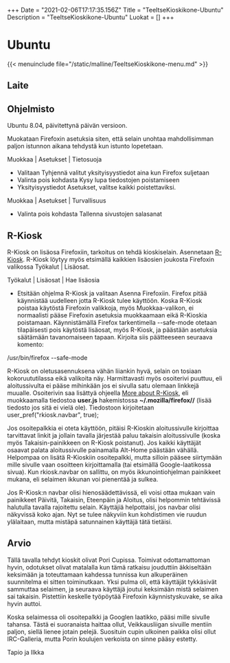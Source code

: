 +++
Date = "2021-02-06T17:17:35.156Z"
Title = "TeeItseKioskikone-Ubuntu"
Description = "TeeItseKioskikone-Ubuntu"
Luokat = []
+++

Ubuntu
======

{{< menuinclude file="/static/malline/TeeItseKioskikone-menu.md" >}}

Laite
-----

Ohjelmisto
----------

Ubuntu 8.04, päivitettynä päivän versioon.

Muokataan Firefoxin asetuksia siten, että selain unohtaa mahdollisimman
paljon istunnon aikana tehdystä kun istunto lopetetaan.

Muokkaa | Asetukset | Tietosuoja

-   Valitaan Tyhjennä valitut yksityisyystiedot aina kun Firefox
    suljetaan
-   Valinta pois kohdasta Kysy lupa tiedostojen poistamiseen
-   Yksityisyystiedot Asetukset, valitse kaikki poistettaviksi.

Muokkaa | Asetukset | Turvallisuus

-   Valinta pois kohdasta Tallenna sivustojen salasanat

R-Kiosk
-------

R-Kiosk on lisäosa Firefoxiin, tarkoitus on tehdä kioskiselain.
Asennetaan [R-Kiosk](https://addons.mozilla.org/fi/firefox/addon/1659).
R-Kiosk löytyy myös etsimällä kaikkien lisäosien joukosta Firefoxin
valikossa Työkalut | Lisäosat.

Työkalut | Lisäosat | Hae lisäosia

-   Etsitään ohjelma R-Kiosk ja valitaan Asenna Firefoxiin. Firefox
    pitää käynnistää uudelleen jotta R-Kiosk tulee käyttöön. Koska
    R-Kiosk poistaa käytöstä Firefoxin valikkoja, myös Muokkaa-valikon,
    ei normaalisti pääse Firefoxin asetuksia muokkaamaan eikä R-Kioskia
    poistamaan. Käynnistämällä Firefox tarkentimella --safe-mode otetaan
    tilapäisesti pois käytöstä lisäosat, myös R-Kiosk, ja päästään
    asetuksia säätämään tavanomaiseen tapaan. Kirjoita siis päätteeseen
    seuraava komento:

/usr/bin/firefox --safe-mode

R-Kiosk on oletusasennuksena vähän liiankin hyvä, selain on tosiaan
kokoruututilassa eikä valikoita näy. Harmittavasti myös osoiterivi
puuttuu, eli aloitussivulta ei pääse mihinkään jos ei sivulla satu
olemaan linkkejä muualle. Osoiterivin saa lisättyä ohjeella [More about
R-Kiosk](https://addons.mozilla.org/en-US/firefox/addon/1659), eli
muokkaamalla tiedostoa **user.js** hakemistossa
**\~/.mozilla/firefox/*<profiilin nimi>*/** (lisää tiedosto jos sitä ei
vielä ole). Tiedostoon kirjoitetaan user_pref("rkiosk.navbar", true);

Jos osoitepalkkia ei oteta käyttöön, pitäisi R-Kioskin aloitussivulle
kirjoittaa tarvittavat linkit ja jollain tavalla järjestää paluu
takaisin aloitussivulle (koska myös Takaisin-painikkeen on R-Kiosk
poistanut). Jos kaikki käyttäjät osaavat palata aloitussivulle
painamalla Alt-Home päästään vähällä. Helpompaa on lisätä R-Kioskiin
osoitepalkki, mutta silloin pääsee siirtymään mille sivulle vaan
osoitteen kirjoittamalla (tai etsimällä Google-laatikossa sivua). Kun
rkiosk.navbar on sallittu, on myös ikkunointiohjelman painikkeet mukana,
eli selaimen ikkunan voi pienentää ja sulkea.

Jos R-Kiosk:n navbar olisi hienosäädettävissä, eli voisi ottaa mukaan
vain painikkeet Päivitä, Takaisin, Eteenpäin ja Aloitus, olisi helpommin
tehtävissä halutulla tavalla rajoitettu selain. Käyttäjiä helpottaisi,
jos navbar olisi näkyvissä koko ajan. Nyt se tulee näkyviin kun
kohdistimen vie ruudun ylälaitaan, mutta mistäpä satunnainen käyttäjä
tätä tietäisi.

Arvio
-----

Tällä tavalla tehdyt kioskit olivat Pori Cupissa. Toimivat
odottamattoman hyvin, odotukset olivat matalalla kun tämä ratkaisu
jouduttiin äkkiseltään keksimään ja toteuttamaan kahdessa tunnissa kun
alkuperäinen suunnitelma ei sitten toiminutkaan. Yksi pulma oli, että
käyttäjät tykkäsivät sammuttaa selaimen, ja seuraava käyttäjä joutui
keksimään mistä selaimen sai takaisin. Pistettiin keskelle työpöytää
Firefoxin käynnistyskuvake, se aika hyvin auttoi.

Koska selaimessa oli osoitepalkki ja Googlen laatikko, pääsi mille
sivulle tahansa. Tästä ei suoranaista haittaa ollut, Veikkausliigan
sivuille mentiin paljon, siellä lienee jotain pelejä. Suosituin cupin
ulkoinen paikka olisi ollut IRC-Galleria, mutta Porin koulujen verkoista
on sinne pääsy estetty.

Tapio ja Ilkka
